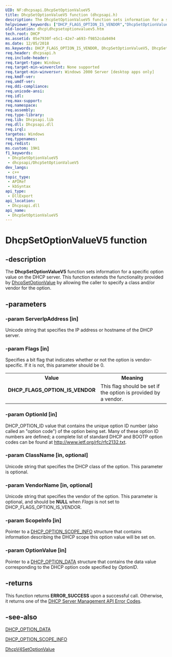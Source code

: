 ```yaml
---
UID: NF:dhcpsapi.DhcpSetOptionValueV5
title: DhcpSetOptionValueV5 function (dhcpsapi.h)
description: The DhcpSetOptionValueV5 function sets information for a specific option value on the DHCP server. This function extends the functionality provided by DhcpSetOptionValue by allowing the caller to specify a class and/or vendor for the option.
helpviewer_keywords: ["DHCP_FLAGS_OPTION_IS_VENDOR","DhcpSetOptionValueV5","DhcpSetOptionValueV5 function [DHCP]","dhcp.dhcpsetoptionvaluev5","dhcpsapi/DhcpSetOptionValueV5"]
old-location: dhcp\dhcpsetoptionvaluev5.htm
tech.root: DHCP
ms.assetid: 05e7930f-e5c1-42e7-a693-f9852cda9494
ms.date: 12/05/2018
ms.keywords: DHCP_FLAGS_OPTION_IS_VENDOR, DhcpSetOptionValueV5, DhcpSetOptionValueV5 function [DHCP], dhcp.dhcpsetoptionvaluev5, dhcpsapi/DhcpSetOptionValueV5
req.header: dhcpsapi.h
req.include-header: 
req.target-type: Windows
req.target-min-winverclnt: None supported
req.target-min-winversvr: Windows 2000 Server [desktop apps only]
req.kmdf-ver: 
req.umdf-ver: 
req.ddi-compliance: 
req.unicode-ansi: 
req.idl: 
req.max-support: 
req.namespace: 
req.assembly: 
req.type-library: 
req.lib: Dhcpsapi.lib
req.dll: Dhcpsapi.dll
req.irql: 
targetos: Windows
req.typenames: 
req.redist: 
ms.custom: 19H1
f1_keywords:
 - DhcpSetOptionValueV5
 - dhcpsapi/DhcpSetOptionValueV5
dev_langs:
 - c++
topic_type:
 - APIRef
 - kbSyntax
api_type:
 - DllExport
api_location:
 - Dhcpsapi.dll
api_name:
 - DhcpSetOptionValueV5
---
```


# DhcpSetOptionValueV5 function


## -description

The <b>DhcpSetOptionValueV5</b> function sets 
    information for a specific option value on the DHCP server. This function extends the functionality provided by 
    <a href="https://docs.microsoft.com/previous-versions/windows/desktop/api/dhcpsapi/nf-dhcpsapi-dhcpsetoptionvalue">DhcpSetOptionValue</a> by allowing the caller to 
    specify a class and/or vendor for the option.

## -parameters

### -param ServerIpAddress [in]

Unicode string that specifies the IP address or hostname of the DHCP server.

### -param Flags [in]

Specifies a bit flag that indicates whether or not the option is vendor-specific. If it is not, this 
      parameter should be 0.

<table>
<tr>
<th>Value</th>
<th>Meaning</th>
</tr>
<tr>
<td width="40%"><a id="DHCP_FLAGS_OPTION_IS_VENDOR"></a><a id="dhcp_flags_option_is_vendor"></a><dl>
<dt><b>DHCP_FLAGS_OPTION_IS_VENDOR</b></dt>
</dl>
</td>
<td width="60%">
This flag should be set if the option is provided by a vendor.

</td>
</tr>
</table>

### -param OptionId [in]

DHCP_OPTION_ID value that contains the unique option ID number (also called an "option code") of the 
      option being set. Many of these option ID numbers are defined; a complete list of standard DHCP and BOOTP 
      option codes can be found at 
      <a href="http://www.ietf.org/rfc/rfc2132.txt">http://www.ietf.org/rfc/rfc2132.txt</a>.

### -param ClassName [in, optional]

Unicode string that specifies the DHCP  class  of the option. This parameter is optional.

### -param VendorName [in, optional]

Unicode string that specifies the vendor of the option. This parameter is optional, and should be <b>NULL</b> 
      when <i>Flags</i> is not set to DHCP_FLAGS_OPTION_IS_VENDOR.

### -param ScopeInfo [in]

Pointer to a <a href="https://docs.microsoft.com/windows/desktop/api/dhcpsapi/ns-dhcpsapi-dhcp_option_scope_info">DHCP_OPTION_SCOPE_INFO</a> 
      structure that contains information describing the DHCP scope this option value will be set on.

### -param OptionValue [in]

Pointer to a <a href="https://docs.microsoft.com/windows/desktop/api/dhcpsapi/ns-dhcpsapi-dhcp_option_data">DHCP_OPTION_DATA</a> structure that 
      contains the data value corresponding to the DHCP option code specified by 
      <i>OptionID</i>.

## -returns

This function returns <b>ERROR_SUCCESS</b> upon a successful call. Otherwise, it returns 
       one of the 
       <a href="https://docs.microsoft.com/previous-versions/windows/desktop/dhcp/dhcp-server-management-api-error-codes">DHCP Server Management API Error Codes</a>.

## -see-also

<a href="https://docs.microsoft.com/windows/desktop/api/dhcpsapi/ns-dhcpsapi-dhcp_option_data">DHCP_OPTION_DATA</a>



<a href="https://docs.microsoft.com/windows/desktop/api/dhcpsapi/ns-dhcpsapi-dhcp_option_scope_info">DHCP_OPTION_SCOPE_INFO</a>



<a href="https://docs.microsoft.com/previous-versions/windows/desktop/api/dhcpsapi/nf-dhcpsapi-dhcpv4setoptionvalue">DhcpV4SetOptionValue</a>

